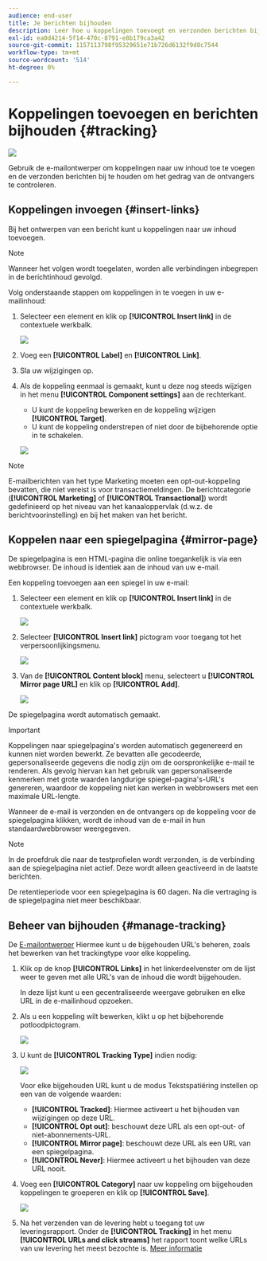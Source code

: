 ```yaml
---
audience: end-user
title: Je berichten bijhouden
description: Leer hoe u koppelingen toevoegt en verzonden berichten bijhoudt
exl-id: ea0d4214-5f14-470c-8791-e8b179ca3a42
source-git-commit: 1157113798f95329651e71b726d6132f9d8c7544
workflow-type: tm+mt
source-wordcount: '514'
ht-degree: 0%

---
```


# Koppelingen toevoegen en berichten bijhouden {#tracking}

![](../assets/do-not-localize/badge.png)

Gebruik de e-mailontwerper om koppelingen naar uw inhoud toe te voegen en de verzonden berichten bij te houden om het gedrag van de ontvangers te controleren.

## Koppelingen invoegen {#insert-links}

Bij het ontwerpen van een bericht kunt u koppelingen naar uw inhoud toevoegen.

>[!NOTE]
>
>Wanneer het volgen wordt toegelaten, worden alle verbindingen inbegrepen in de berichtinhoud gevolgd.

Volg onderstaande stappen om koppelingen in te voegen in uw e-mailinhoud:

1. Selecteer een element en klik op **[!UICONTROL Insert link]** in de contextuele werkbalk.

   ![](assets/message-tracking-insert-link.png)

1. Voeg een **[!UICONTROL Label]** en **[!UICONTROL Link]**.

1. Sla uw wijzigingen op.

1. Als de koppeling eenmaal is gemaakt, kunt u deze nog steeds wijzigen in het menu **[!UICONTROL Component settings]** aan de rechterkant.

   * U kunt de koppeling bewerken en de koppeling wijzigen **[!UICONTROL Target]**.
   * U kunt de koppeling onderstrepen of niet door de bijbehorende optie in te schakelen.

   ![](assets/message-tracking-link-settings.png)

>[!NOTE]
>
>E-mailberichten van het type Marketing moeten een opt-out-koppeling bevatten, die niet vereist is voor transactiemeldingen. De berichtcategorie (**[!UICONTROL Marketing]** of **[!UICONTROL Transactional]**) wordt gedefinieerd op het niveau van het kanaaloppervlak (d.w.z. de berichtvoorinstelling) en bij het maken van het bericht.

## Koppelen naar een spiegelpagina {#mirror-page}

De spiegelpagina is een HTML-pagina die online toegankelijk is via een webbrowser. De inhoud is identiek aan de inhoud van uw e-mail.

Een koppeling toevoegen aan een spiegel in uw e-mail:

1. Selecteer een element en klik op **[!UICONTROL Insert link]** in de contextuele werkbalk.

   ![](assets/message-tracking-mirror-page.png)

1. Selecteer **[!UICONTROL Insert link]** pictogram voor toegang tot het verpersoonlijkingsmenu.

   ![](assets/message-tracking-mirror-page_2.png)

1. Van de **[!UICONTROL Content block]** menu, selecteert u **[!UICONTROL Mirror page URL]** en klik op **[!UICONTROL Add]**.

   ![](assets/message-tracking-mirror-page_3.png)

De spiegelpagina wordt automatisch gemaakt.

>[!IMPORTANT]
>
>Koppelingen naar spiegelpagina&#39;s worden automatisch gegenereerd en kunnen niet worden bewerkt. Ze bevatten alle gecodeerde, gepersonaliseerde gegevens die nodig zijn om de oorspronkelijke e-mail te renderen. Als gevolg hiervan kan het gebruik van gepersonaliseerde kenmerken met grote waarden langdurige spiegel-pagina&#39;s-URL&#39;s genereren, waardoor de koppeling niet kan werken in webbrowsers met een maximale URL-lengte.

Wanneer de e-mail is verzonden en de ontvangers op de koppeling voor de spiegelpagina klikken, wordt de inhoud van de e-mail in hun standaardwebbrowser weergegeven.

>[!NOTE]
>
>In de proefdruk die naar de testprofielen wordt verzonden, is de verbinding aan de spiegelpagina niet actief. Deze wordt alleen geactiveerd in de laatste berichten.

De retentieperiode voor een spiegelpagina is 60 dagen. Na die vertraging is de spiegelpagina niet meer beschikbaar.

## Beheer van bijhouden {#manage-tracking}

De [E-mailontwerper](create-email-content.md) Hiermee kunt u de bijgehouden URL&#39;s beheren, zoals het bewerken van het trackingtype voor elke koppeling.

1. Klik op de knop **[!UICONTROL Links]** in het linkerdeelvenster om de lijst weer te geven met alle URL&#39;s van de inhoud die wordt bijgehouden.

   In deze lijst kunt u een gecentraliseerde weergave gebruiken en elke URL in de e-mailinhoud opzoeken.

1. Als u een koppeling wilt bewerken, klikt u op het bijbehorende potloodpictogram.

   ![](assets/message-tracking-edit-links.png)

1. U kunt de **[!UICONTROL Tracking Type]** indien nodig:

   ![](assets/message-tracking-edit-a-link.png)

   Voor elke bijgehouden URL kunt u de modus Tekstspatiëring instellen op een van de volgende waarden:

   * **[!UICONTROL Tracked]**: Hiermee activeert u het bijhouden van wijzigingen op deze URL.
   * **[!UICONTROL Opt out]**: beschouwt deze URL als een opt-out- of niet-abonnements-URL.
   * **[!UICONTROL Mirror page]**: beschouwt deze URL als een URL van een spiegelpagina.
   * **[!UICONTROL Never]**: Hiermee activeert u het bijhouden van deze URL nooit. <!--This information is saved: if the URL appears again in a future message, its tracking is automatically deactivated.-->

1. Voeg een **[!UICONTROL Category]** naar uw koppeling om bijgehouden koppelingen te groeperen en klik op **[!UICONTROL Save]**.

   ![](assets/message-tracking-edit-a-link_2.png)

1. Na het verzenden van de levering hebt u toegang tot uw leveringsrapport. Onder de **[!UICONTROL Tracking]** in het menu **[!UICONTROL URLs and click streams]** het rapport toont welke URLs van uw levering het meest bezochte is. [Meer informatie](../reporting/reports.md)
